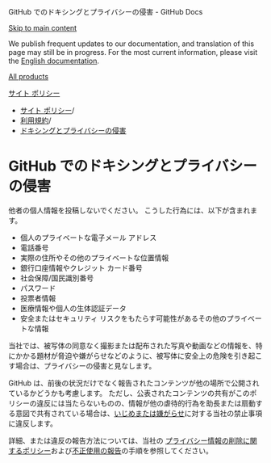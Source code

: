 GitHub でのドキシングとプライバシーの侵害 - GitHub Docs

[Skip to main content](#main-content)

We publish frequent updates to our documentation, and translation of this page may still be in progress. For the most current information, please visit the [English documentation](/en).

[All products](/ja)

[サイト ポリシー](/ja/site-policy)

* [サイト ポリシー](/ja/site-policy)/
* [利用規約](/ja/site-policy/acceptable-use-policies)/
* [ドキシングとプライバシーの侵害](/ja/site-policy/acceptable-use-policies/github-doxxing-and-invasion-of-privacy)

GitHub でのドキシングとプライバシーの侵害
==========

他者の個人情報を投稿しないでください。 こうした行為には、以下が含まれます。

* 個人のプライベートな電子メール アドレス
* 電話番号
* 実際の住所やその他のプライベートな位置情報
* 銀行口座情報やクレジット カード番号
* 社会保障/国民識別番号
* パスワード
* 投票者情報
* 医療情報や個人の生体認証データ
* 安全またはセキュリティ リスクをもたらす可能性があるその他のプライベートな情報

当社では、被写体の同意なく撮影または配布された写真や動画などの情報を、特にかかる題材が脅迫や嫌がらせなどのように、被写体に安全上の危険を引き起こす場合は、プライバシーの侵害と見なします。

GitHub は、前後の状況だけでなく報告されたコンテンツが他の場所で公開されているかどうかも考慮します。 ただし、公表されたコンテンツの共有がこのポリシーの違反には当たらないものの、情報が他の虐待的行為を助長または扇動する意図で共有されている場合は、[いじめまたは嫌がらせ](/ja/site-policy/acceptable-use-policies/github-bullying-and-harassment)に対する当社の禁止事項に違反します。

詳細、または違反の報告方法については、当社の [プライバシー情報の削除に関するポリシー](/ja/site-policy/content-removal-policies/github-private-information-removal-policy)および[不正使用の報告](/ja/communities/maintaining-your-safety-on-github/reporting-abuse-or-spam)の手順を参照してください。
